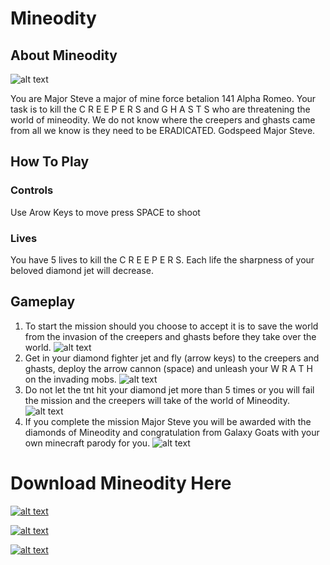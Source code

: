 # Mineodity

## About Mineodity
![alt text](https://raw.githubusercontent.com/HiImChubs/mineodity-finished/master/assets/img/pilot.jpg)

You are Major Steve a major of mine force betalion 141 Alpha Romeo. Your task is to kill the C R E E P E R S and   G H A S T S who are threatening the world of mineodity. We do not know where the creepers and ghasts came from all we know is they need to be ERADICATED. Godspeed Major Steve. 

## How To Play


### Controls

Use Arow Keys to move
press SPACE to shoot 

### Lives

You have 5 lives to kill the C R E E P E R S. Each life the sharpness of your beloved diamond jet will decrease.

## Gameplay
1. To start the mission should you choose to accept it is to save the world from the invasion of the creepers and ghasts before they take over the world.
![alt text](https://raw.githubusercontent.com/HiImChubs/mineodity-finished/master/assets/img/start.jpg)
2. Get in your diamond fighter jet and fly (arrow keys) to the creepers and ghasts, deploy the arrow cannon (space) and unleash your W R A T H on the invading mobs.
![alt text](https://raw.githubusercontent.com/HiImChubs/mineodity-finished/master/assets/img/playing.jpg)
3. Do not let the tnt hit your diamond jet more than 5 times or you will fail the mission and the creepers will take of the world of Mineodity.
![alt text](https://raw.githubusercontent.com/HiImChubs/mineodity-finished/master/assets/img/lose.jpg)
4. If you complete the mission Major Steve you will be awarded with the diamonds of Mineodity and congratulation from Galaxy Goats with your own minecraft parody for you.
![alt text](https://raw.githubusercontent.com/HiImChubs/mineodity-finished/master/assets/img/finish.jpg)

# Download Mineodity Here
<a href="https://github.com/HiImChubs/mineodity-finished/releases/download/1/Mineodity.exe">![alt text](https://raw.githubusercontent.com/HiImChubs/mineodity-finished/master/assets/img/download.png)

<a href="https://github.com/HiImChubs/mineodity-finished/releases/download/1/Mineodity.exe">![alt text](https://raw.githubusercontent.com/HiImChubs/mineodity-finished/master/assets/img/download2.jpg)

<a href="https://github.com/HiImChubs/mineodity-finished/releases/download/1/Mineodity.exe">![alt text](https://raw.githubusercontent.com/HiImChubs/mineodity-finished/master/assets/img/download3.jpg)
